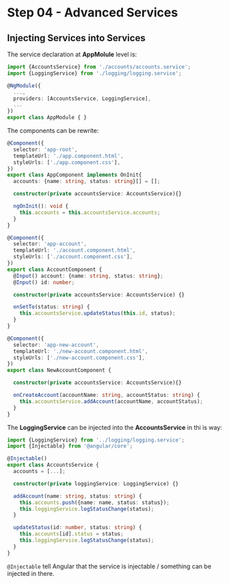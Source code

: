 # Step 04 - Advanced Services

## Injecting Services into Services

The service declaration at **AppMolule** level is:

```typescript
import {AccountsService} from './accounts/accounts.service';
import {LoggingService} from './logging/logging.service';

@NgModule({
  ...,
  providers: [AccountsService, LoggingService],
  ...
})
export class AppModule { }
```

The components can be rewrite:



```typescript
@Component({
  selector: 'app-root',
  templateUrl: './app.component.html',
  styleUrls: ['./app.component.css'],
})
export class AppComponent implements OnInit{
  accounts: {name: string, status: string}[] = [];

  constructor(private accountsService: AccountsService){}

  ngOnInit(): void {
    this.accounts = this.accountsService.accounts;
  }
}
```

```typescript
@Component({
  selector: 'app-account',
  templateUrl: './account.component.html',
  styleUrls: ['./account.component.css'],
})
export class AccountComponent {
  @Input() account: {name: string, status: string};
  @Input() id: number;

  constructor(private accountsService: AccountsService) {}

  onSetTo(status: string) {
    this.accountsService.updateStatus(this.id, status);
  }
}
```
```typescript
@Component({
  selector: 'app-new-account',
  templateUrl: './new-account.component.html',
  styleUrls: ['./new-account.component.css'],
})
export class NewAccountComponent {

  constructor(private accountsService: AccountsService){}

  onCreateAccount(accountName: string, accountStatus: string) {
    this.accountsService.addAccount(accountName, accountStatus);
  }
}
```

The **LoggingService** can be injected into the **AccountsService** in thi ìs way:

```typescript
import {LoggingService} from '../logging/logging.service';
import {Injectable} from '@angular/core';

@Injectable()
export class AccountsService {
  accounts = [...];

  constructor(private loggingService: LoggingService) {}

  addAccount(name: string, status: string) {
    this.accounts.push({name: name, status: status});
    this.loggingService.logStatusChange(status);
  }

  updateStatus(id: number, status: string) {
    this.accounts[id].status = status;
    this.loggingService.logStatusChange(status);
  }
}
```

`@Injectable` tell Angular that the service is injectable / something can be injected in there.



